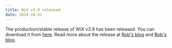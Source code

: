 ```yaml
---
title: WiX v3.9 released
date: 2014-10-31
---
```

The production/stable release of WiX v3.9 has been released.
You can download it from <a href='http://wixtoolset.org/releases/v3.9/stable'>here</a>.
Read more about the release at <a href='http://robmensching.com/blog/posts/2014/10/31/wix-toolset-v3.9-released/'>Rob's blog</a>
and <a href='http://www.joyofsetup.com/2014/10/31/wix-v3-9-released/'>Bob's blog</a>.

